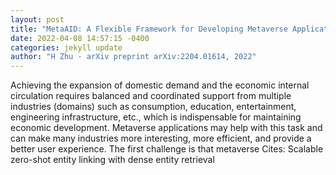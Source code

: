 ```yaml
--- 
layout: post 
title: "MetaAID: A Flexible Framework for Developing Metaverse Applications via AI Technology and Human Editing" 
date: 2022-04-08 14:57:15 -0400 
categories: jekyll update 
author: "H Zhu - arXiv preprint arXiv:2204.01614, 2022" 
--- 
```

Achieving the expansion of domestic demand and the economic internal circulation requires balanced and coordinated support from multiple industries (domains) such as consumption, education, entertainment, engineering infrastructure, etc., which is indispensable for maintaining economic development. Metaverse applications may help with this task and can make many industries more interesting, more efficient, and provide a better user experience. The first challenge is that metaverse Cites: Scalable zero-shot entity linking with dense entity retrieval